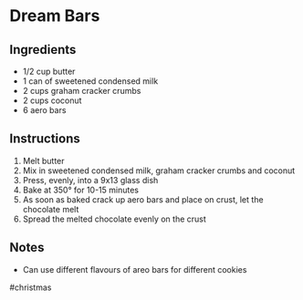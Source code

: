 # Dream Bars

## Ingredients

- 1/2 cup butter
- 1 can of sweetened condensed milk
- 2 cups graham cracker crumbs
- 2 cups coconut
- 6 aero bars

## Instructions

1. Melt butter
2. Mix in sweetened condensed milk, graham cracker crumbs and coconut
3. Press, evenly, into a 9x13 glass dish
4. Bake at 350° for 10-15 minutes
5. As soon as baked crack up aero bars and place on crust, let the chocolate melt
6. Spread the melted chocolate evenly on the crust

## Notes
- Can use different flavours of areo bars for different cookies

#christmas